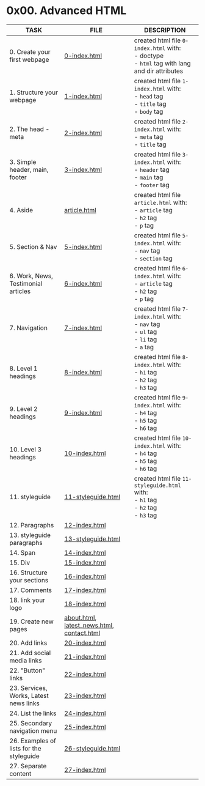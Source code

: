 # 0x00. Advanced HTML

| TASK                                   | FILE                                                                                         | DESCRIPTION                                                                                            |
|----------------------------------------|----------------------------------------------------------------------------------------------|--------------------------------------------------------------------------------------------------------|
| 0. Create your first webpage           | [0-index.html](0-index.html)                                                                 | created html file `0-index.html` with:<br> - doctype<br> - `html` tag with lang and dir attributes<br> |
| 1. Structure your webpage              | [1-index.html](1-index.html)                                                                 | created html file `1-index.html` with:<br> - `head` tag<br> - `title` tag<br> - `body` tag<br>         |
| 2. The head - meta                     | [2-index.html](2-index.html)                                                                 | created html file `2-index.html` with:<br> - `meta` tag<br> - `title` tag<br>                          |
| 3. Simple header, main, footer         | [3-index.html](3-index.html)                                                                 | created html file `3-index.html` with:<br> - `header` tag<br> - `main` tag<br> - `footer` tag<br>      |
| 4. Aside                               | [article.html](article.html)                                                                 | created html file `article.html` with:<br> - `article` tag<br> - `h2` tag<br> - `p` tag<br>            |
| 5. Section & Nav                       | [5-index.html](5-index.html)                                                                 | created html file `5-index.html` with:<br> - `nav` tag<br> - `section` tag<br>                         |
| 6. Work, News, Testimonial articles    | [6-index.html](6-index.html)                                                                 | created html file `6-index.html` with:<br> - `article` tag<br> - `h2` tag<br> - `p` tag<br>            |
| 7. Navigation                          | [7-index.html](7-index.html)                                                                 | created html file `7-index.html` with:<br> - `nav` tag<br> - `ul` tag<br> - `li` tag<br> - `a` tag<br> |
| 8. Level 1 headings                    | [8-index.html](8-index.html)                                                                 | created html file `8-index.html` with:<br> - `h1` tag<br> - `h2` tag<br> - `h3` tag<br>                |
| 9. Level 2 headings                    | [9-index.html](9-index.html)                                                                 | created html file `9-index.html` with:<br> - `h4` tag<br> - `h5` tag<br> - `h6` tag<br>                |
| 10. Level 3 headings                   | [10-index.html](10-index.html)                                                               | created html file `10-index.html` with:<br> - `h4` tag<br> - `h5` tag<br> - `h6` tag<br>               |
| 11. styleguide                         | [11-styleguide.html](11-styleguide.html)                                                     | created html file `11-styleguide.html` with:<br> - `h1` tag<br> - `h2` tag<br> - `h3` tag<br>          |
| 12. Paragraphs                         | [12-index.html](12-index.html)                                                               |                                                                                                        |
| 13. styleguide paragraphs              | [13-styleguide.html](13-styleguide.html)                                                     |                                                                                                        |
| 14. Span                               | [14-index.html](14-index.html)                                                               |                                                                                                        |
| 15. Div                                | [15-index.html](15-index.html)                                                               |                                                                                                        |
| 16. Structure your sections            | [16-index.html](16-index.html)                                                               |                                                                                                        |
| 17. Comments                           | [17-index.html](17-index.html)                                                               |                                                                                                        |
| 18. link your logo                     | [18-index.html](18-index.html)                                                               |                                                                                                        |
| 19. Create new pages                   | [about.html](about.html), [latest_news.html](latest_news.html), [contact.html](contact.html) |                                                                                                        |
| 20. Add links                          | [20-index.html](20-index.html)                                                               |                                                                                                        |
| 21. Add social media links             | [21-index.html](21-index.html)                                                               |                                                                                                        |
| 22. "Button" links                     | [22-index.html](22-index.html)                                                               |                                                                                                        |
| 23. Services, Works, Latest news links | [23-index.html](23-index.html)                                                               |                                                                                                        |
| 24. List the links                     | [24-index.html](24-index.html)                                                               |                                                                                                        |
| 25. Secondary navigation menu          | [25-index.html](25-index.html)                                                               |                                                                                                        |
| 26. Examples of lists for the styleguide | [26-styleguide.html](26-styleguide.html)                                                     |                                                                                                        |
| 27. Separate content                   | [27-index.html](27-index.html)                                                               |                                                                                                        |
